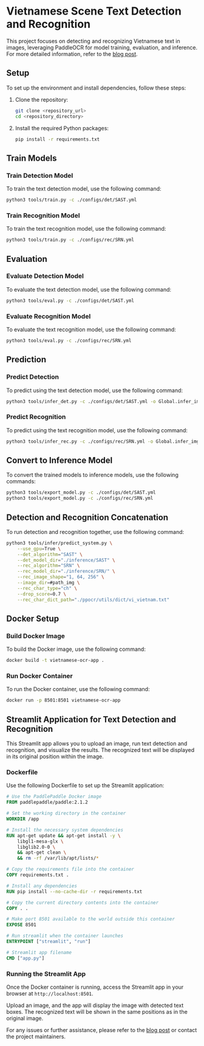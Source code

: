 # Vietnamese Scene Text Detection and Recognition

This project focuses on detecting and recognizing Vietnamese text in images, leveraging PaddleOCR for model training, evaluation, and inference. For more detailed information, refer to the [blog post](http://tutorials.aiclub.cs.uit.edu.vn/index.php/2022/04/20/nhan-dang-chu-tieng-viet-trong-anh-ngoai-canh/).

## Setup
To set up the environment and install dependencies, follow these steps:

1. Clone the repository:
    ```bash
    git clone <repository_url>
    cd <repository_directory>
    ```

2. Install the required Python packages:
    ```bash
    pip install -r requirements.txt
    ```

## Train Models
### Train Detection Model
To train the text detection model, use the following command:
```bash
python3 tools/train.py -c ./configs/det/SAST.yml
```

### Train Recognition Model
To train the text recognition model, use the following command:
```bash
python3 tools/train.py -c ./configs/rec/SRN.yml
```

## Evaluation
### Evaluate Detection Model
To evaluate the text detection model, use the following command:
```bash
python3 tools/eval.py -c ./configs/det/SAST.yml
```

### Evaluate Recognition Model
To evaluate the text recognition model, use the following command:
```bash
python3 tools/eval.py -c ./configs/rec/SRN.yml
```

## Prediction
### Predict Detection
To predict using the text detection model, use the following command:
```bash
python3 tools/infer_det.py -c ./configs/det/SAST.yml -o Global.infer_img=#path_to_image
```

### Predict Recognition
To predict using the text recognition model, use the following command:
```bash
python3 tools/infer_rec.py -c ./configs/rec/SRN.yml -o Global.infer_img=im0001_1.jpg
```

## Convert to Inference Model
To convert the trained models to inference models, use the following commands:
```bash
python3 tools/export_model.py -c ./configs/det/SAST.yml  
python3 tools/export_model.py -c ./configs/rec/SRN.yml
```

## Detection and Recognition Concatenation
To run detection and recognition together, use the following command:
```bash
python3 tools/infer/predict_system.py \
    --use_gpu=True \
    --det_algorithm="SAST" \
    --det_model_dir="./inference/SAST" \
    --rec_algorithm="SRN" \
    --rec_model_dir="./inference/SRN/" \
    --rec_image_shape="1, 64, 256" \
    --image_dir=#path_img \
    --rec_char_type="ch" \
    --drop_score=0.7 \
    --rec_char_dict_path="./ppocr/utils/dict/vi_vietnam.txt"
```

## Docker Setup
### Build Docker Image
To build the Docker image, use the following command:
```bash
docker build -t vietnamese-ocr-app .
```

### Run Docker Container
To run the Docker container, use the following command:
```bash
docker run -p 8501:8501 vietnamese-ocr-app
```

## Streamlit Application for Text Detection and Recognition
This Streamlit app allows you to upload an image, run text detection and recognition, and visualize the results. The recognized text will be displayed in its original position within the image.

### Dockerfile
Use the following Dockerfile to set up the Streamlit application:

```dockerfile
# Use the PaddlePaddle Docker image
FROM paddlepaddle/paddle:2.1.2

# Set the working directory in the container
WORKDIR /app

# Install the necessary system dependencies
RUN apt-get update && apt-get install -y \
    libgl1-mesa-glx \
    libglib2.0-0 \
    && apt-get clean \
    && rm -rf /var/lib/apt/lists/*

# Copy the requirements file into the container
COPY requirements.txt .

# Install any dependencies
RUN pip install --no-cache-dir -r requirements.txt

# Copy the current directory contents into the container
COPY . .

# Make port 8501 available to the world outside this container
EXPOSE 8501

# Run streamlit when the container launches
ENTRYPOINT ["streamlit", "run"]

# Streamlit app filename
CMD ["app.py"]
```

### Running the Streamlit App
Once the Docker container is running, access the Streamlit app in your browser at `http://localhost:8501`.

Upload an image, and the app will display the image with detected text boxes. The recognized text will be shown in the same positions as in the original image.

For any issues or further assistance, please refer to the [blog post](http://tutorials.aiclub.cs.uit.edu.vn/index.php/2022/04/20/nhan-dang-chu-tieng-viet-trong-anh-ngoai-canh/) or contact the project maintainers.
